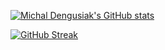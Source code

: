 [![Michal Dengusiak's GitHub stats](https://vercel-ashen-eight.vercel.app/api?username=michaldengusiak&theme=transparent&show=reviews,discussions_started,discussions_answered,prs_merged,prs_merged_percentage)](https://github.com/anuraghazra/github-readme-stats)

[![GitHub Streak](https://streak-stats.demolab.com/?user=michaldengusiak)](https://git.io/streak-stats)

<!--[![Top Languages](https://vercel-ashen-eight.vercel.app/api/top-langs?username=michaldengusiak&theme=transparent)](https://github.com/anuraghazra/github-readme-stats)

<!--
**michaldengusiak/michaldengusiak** is a ✨ _special_ ✨ repository because its `README.md` (this file) appears on your GitHub profile.

Here are some ideas to get you started:

- 🔭 I’m currently working on ...
- 🌱 I’m currently learning ...
- 👯 I’m looking to collaborate on ...
- 🤔 I’m looking for help with ...
- 💬 Ask me about ...
- 📫 How to reach me: ...
- 😄 Pronouns: ...
- ⚡ Fun fact: ...
-->
